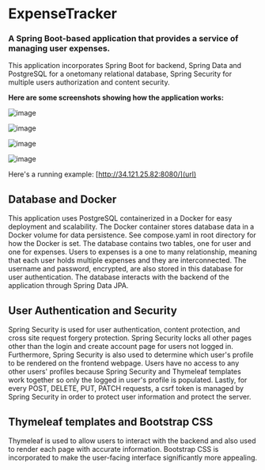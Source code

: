 # ExpenseTracker

### A Spring Boot-based application that provides a service of managing user expenses. 
This application incorporates Spring Boot for backend, Spring Data and PostgreSQL for a onetomany relational database, Spring Security for multiple users authorization and content security.

**Here are some screenshots showing how the application works:**

![image](https://github.com/user-attachments/assets/8c8c255f-fa19-47c5-9faf-48841def8d53)


![image](https://github.com/user-attachments/assets/a42709a2-69f1-407a-86c6-fc02d16b29f5)


![image](https://github.com/user-attachments/assets/922f7cd9-971f-4b37-8a8a-7d1d53dcb3a5)


![image](https://github.com/user-attachments/assets/14e1a733-4007-429b-b7b8-8d7e7dae5ec6)


Here's a running example: [http://34.121.25.82:8080/](url)

## Database and Docker
This application uses PostgreSQL containerized in a Docker for easy deployment and scalability. The Docker container stores database data in a Docker volume for data persistence. See compose.yaml in root directory for how the Docker is set. The database contains two tables, one for user and one for expenses. Users to expenses is a one to many relationship, meaning that each user holds multiple expenses and they are interconnected. The username and password, encrypted, are also stored in this database for user authentication. The database interacts with the backend of the application through Spring Data JPA.

## User Authentication and Security
Spring Security is used for user authentication, content protection, and cross site request forgery protection. Spring Security locks all other pages other than the login and create account page for users not logged in. Furthermore, Spring Security is also used to determine which user's profile to be rendered on the frontend webpage. Users have no access to any other users' profiles because Spring Security and Thymeleaf templates work together so only the logged in user's profile is populated. Lastly, for every POST, DELETE, PUT, PATCH requests, a csrf token is managed by Spring Security in order to protect user information and protect the server.

## Thymeleaf templates and Bootstrap CSS
Thymeleaf is used to allow users to interact with the backend and also used to render each page with accurate information. Bootstrap CSS is incorporated to make the user-facing interface significantly more appealing.
